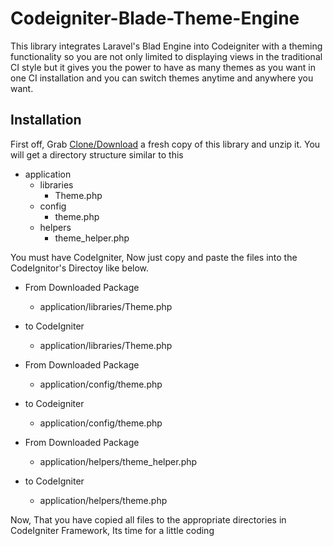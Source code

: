 # Codeigniter-Blade-Theme-Engine
This library integrates Laravel's Blad Engine into Codeigniter with a theming functionality so you are not only limited to displaying views in the traditional CI style but it gives you the power to have as many themes as you want in one CI installation and you can switch themes anytime and anywhere you want.

## Installation
First off, Grab [Clone/Download](https://github.com/SalFay/Codeigniter-Blade-Theme-Engine/archive/master.zip) a fresh copy of this library and unzip it.
You will get a directory structure similar to this

- application
    - libraries
        - Theme.php
    - config
        - theme.php
    - helpers
        - theme_helper.php

You must have CodeIgniter, Now just copy and paste the files into the CodeIgnitor's Directoy like below.

- From Downloaded Package
    - application/libraries/Theme.php
- to CodeIgniter
    - application/libraries/Theme.php

- From Downloaded Package
    - application/config/theme.php
- to Codeigniter
    - application/config/theme.php
    
- From Downloaded Package
    - application/helpers/theme_helper.php
- to CodeIgniter
    - application/helpers/theme.php
    

Now, That you have copied all files to the appropriate directories in CodeIgniter Framework, Its time for a little coding

